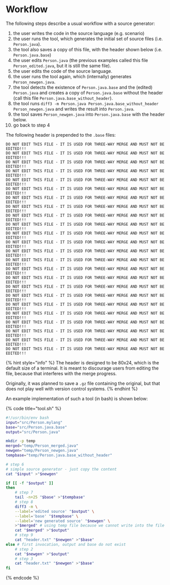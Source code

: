 # Workflow

The following steps describe a usual workflow with a source generator:

1. the user writes the code in the source language \(e.g. scenario\)
2. the user runs the tool, which generates the initial set of source files \(i.e. `Person.java`\).
3. the tool also saves a copy of this file, with the header shown below \(i.e. `Person.java.base`\)
4. the user edits `Person.java` \(the previous examples called this file `Person_edited.java`, but it is still the same file\).
5. the user edits the code of the source language.
6. the user runs the tool again, which \(internally\) generates `Person_newgen.java`.
7. the tool detects the existence of `Person.java.base` and the \(edited\) `Person.java` and creates a copy of `Person.java.base` without the header \(call this file `Person.java.base_without_header`\).
8. the tool runs `diff3 -m Person.java Person.java.base_without_header Person_newgen.java` and writes the result into `Person.java`.
9. the tool saves `Person_newgen.java` into `Person.java.base` with the header below.
10. go back to step 4

The following header is prepended to the `.base` files:

```text
DO NOT EDIT THIS FILE - IT IS USED FOR THREE-WAY MERGE AND MUST NOT BE EDITED!!!
DO NOT EDIT THIS FILE - IT IS USED FOR THREE-WAY MERGE AND MUST NOT BE EDITED!!!
DO NOT EDIT THIS FILE - IT IS USED FOR THREE-WAY MERGE AND MUST NOT BE EDITED!!!
DO NOT EDIT THIS FILE - IT IS USED FOR THREE-WAY MERGE AND MUST NOT BE EDITED!!!
DO NOT EDIT THIS FILE - IT IS USED FOR THREE-WAY MERGE AND MUST NOT BE EDITED!!!
DO NOT EDIT THIS FILE - IT IS USED FOR THREE-WAY MERGE AND MUST NOT BE EDITED!!!
DO NOT EDIT THIS FILE - IT IS USED FOR THREE-WAY MERGE AND MUST NOT BE EDITED!!!
DO NOT EDIT THIS FILE - IT IS USED FOR THREE-WAY MERGE AND MUST NOT BE EDITED!!!
DO NOT EDIT THIS FILE - IT IS USED FOR THREE-WAY MERGE AND MUST NOT BE EDITED!!!
DO NOT EDIT THIS FILE - IT IS USED FOR THREE-WAY MERGE AND MUST NOT BE EDITED!!!
DO NOT EDIT THIS FILE - IT IS USED FOR THREE-WAY MERGE AND MUST NOT BE EDITED!!!
DO NOT EDIT THIS FILE - IT IS USED FOR THREE-WAY MERGE AND MUST NOT BE EDITED!!!
DO NOT EDIT THIS FILE - IT IS USED FOR THREE-WAY MERGE AND MUST NOT BE EDITED!!!
DO NOT EDIT THIS FILE - IT IS USED FOR THREE-WAY MERGE AND MUST NOT BE EDITED!!!
DO NOT EDIT THIS FILE - IT IS USED FOR THREE-WAY MERGE AND MUST NOT BE EDITED!!!
DO NOT EDIT THIS FILE - IT IS USED FOR THREE-WAY MERGE AND MUST NOT BE EDITED!!!
DO NOT EDIT THIS FILE - IT IS USED FOR THREE-WAY MERGE AND MUST NOT BE EDITED!!!
DO NOT EDIT THIS FILE - IT IS USED FOR THREE-WAY MERGE AND MUST NOT BE EDITED!!!
DO NOT EDIT THIS FILE - IT IS USED FOR THREE-WAY MERGE AND MUST NOT BE EDITED!!!
DO NOT EDIT THIS FILE - IT IS USED FOR THREE-WAY MERGE AND MUST NOT BE EDITED!!!
DO NOT EDIT THIS FILE - IT IS USED FOR THREE-WAY MERGE AND MUST NOT BE EDITED!!!
DO NOT EDIT THIS FILE - IT IS USED FOR THREE-WAY MERGE AND MUST NOT BE EDITED!!!
DO NOT EDIT THIS FILE - IT IS USED FOR THREE-WAY MERGE AND MUST NOT BE EDITED!!!
DO NOT EDIT THIS FILE - IT IS USED FOR THREE-WAY MERGE AND MUST NOT BE EDITED!!!
```

{% hint style="info" %}
The header is designed to be 80x24, which is the default size of a terminal. It is meant to discourage users from editing the file, because that interferes with the merge progress.

Originally, it was planned to save a `.gz` file containing the original, but that does not play well with version control systems.
{% endhint %}

An example implementation of such a tool \(in bash\) is shown below:

{% code title="tool.sh" %}
```bash
#!/usr/bin/env bash
input="src/Person.mylang"
base="src/Person.java.base"
output="src/Person.java"

mkdir -p temp
merged="temp/Person_merged.java"
newgen="temp/Person_newgen.java"
tempbase="temp/Person.java.base_without_header"

# step 6
# simple source generator - just copy the content
cat "$input" >"$newgen"

if [[ -f "$output" ]]
then
	# step 7
	tail -n+25 "$base" >"$tempbase"
	# step 8
	diff3 -m \
	--label='edited source' "$output" \
	--label='base' "$tempbase" \
	--label='new generated source' "$newgen" \
	>"$merged" # using temp file because we cannot write into the file we are reading
	cat "$merged" >"$output"
	# step 9
	cat "header.txt" "$newgen" >"$base"
else # first invocation, output and base do not exist
	# step 2
	cat "$newgen" >"$output"
	# step 3
	cat "header.txt" "$newgen" >"$base"
fi
```
{% endcode %}

